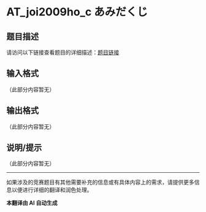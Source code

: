 # AT_joi2009ho_c あみだくじ

## 题目描述

请访问以下链接查看题目的详细描述：[题目链接](https://atcoder.jp/contests/joi2009ho/tasks/joi2009ho_c)

## 输入格式

（此部分内容暂无）

## 输出格式

（此部分内容暂无）

## 说明/提示

（此部分内容暂无）

---

如果涉及的竞赛题目有其他需要补充的信息或有具体内容上的需求，请提供更多信息以便进行详细的翻译和润色处理。

 **本翻译由 AI 自动生成**